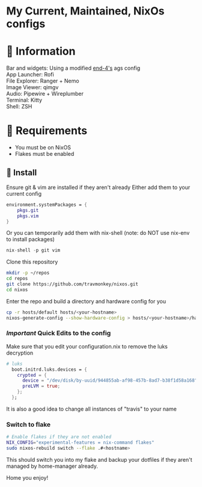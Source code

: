 # My Current, Maintained, NixOs configs

# 󰋽  Information
Bar and widgets: Using a modified [end-4's](https://github.com/end-4/dots-hyprland) ags config  
App Launcher: Rofi  
File Explorer: Ranger + Nemo  
Image Viewer: qimgv  
Audio: Pipewire + Wireplumber  
Terminal: Kitty  
Shell: ZSH  


#    Requirements
- You must be on NixOS
- Flakes must be enabled

## 󰇚 Install

Ensure git & vim are installed if they aren't already
Either add them to your current config
```nix
environment.systemPackages = {
    pkgs.git
    pkgs.vim
}
```
Or you can temporarily add them with nix-shell (note: do NOT use nix-env to install packages)
```nix
nix-shell -p git vim
```

Clone this repository
```sh 
mkdir -p ~/repos
cd repos
git clone https://github.com/travmonkey/nixos.git
cd nixos
```

Enter the repo and build a directory and hardware config for you
```sh
cp -r hosts/default hosts/<your-hostname>
nixos-generate-config --show-hardware-config > hosts/<your-hostname>/hardware-configuration.nix
```

### *Important* Quick Edits to the config

Make sure that you edit your configuration.nix to remove the luks decryption
```nix
# luks
  boot.initrd.luks.devices = {
    crypted = {
      device = "/dev/disk/by-uuid/944855ab-af98-457b-8ad7-b38f1d58a168";
      preLVM = true;
    };
  };
```
It is also a good idea to change all instances of "travis" to your name

### Switch to flake

```sh
# Enable flakes if they are not enabled
NIX_CONFIG="experimental-features = nix-command flakes"
sudo nixos-rebuild switch --flake .#<hostname>
```

This should switch you into my flake and backup your dotfiles if they aren't managed
by home-manager already.

Home you enjoy!
